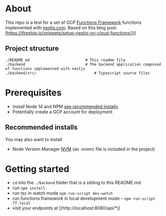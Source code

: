 # About
This repo is a  test for a set of GCP [Functions Framework](https://cloud.google.com/functions/docs/functions-framework) functions implemented with [nestjs.com](https://nestjs.com/). 
Based on this blog post: [https://fireship.io/snippets/setup-nestjs-on-cloud-functions/]()

## Project structure
    ./README.md                         # This readme file
    ./backend                           # The backend application composed of functions implemented with nestjs
    ./backend/src/                          # Typescript source files

# Prerequisites
- Install Node 14 and NPM [see recommended installs](#recommended-installs)
- Potentially create a GCP account for deployment

## Recommended installs
You may also want to install
- Node Version Manager [NVM](https://github.com/nvm-sh/nvm) (an .nvmrc file is included in the project)

# Getting started
- `cd` into the `./backend` folder that is a sibling to this README.md
- run `npm install`.
- run tsc in watch mode `npm run-script dev-watch`
- run functions framework in local development mode - `npm run-script ff-local`
- visit your endpoints at [(http://localhost:8080/api/*)]
